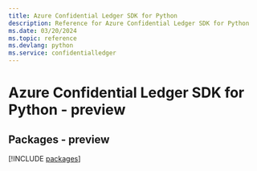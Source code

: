 ```yaml
---
title: Azure Confidential Ledger SDK for Python
description: Reference for Azure Confidential Ledger SDK for Python
ms.date: 03/20/2024
ms.topic: reference
ms.devlang: python
ms.service: confidentialledger
---
```

# Azure Confidential Ledger SDK for Python - preview
## Packages - preview
[!INCLUDE [packages](confidential-ledger-index.md)]